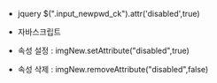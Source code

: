 - jquery
$(".input_newpwd_ck").attr('disabled',true)

- 자바스크립트
- 속성 설정 : imgNew.setAttribute("disabled",true)
- 속성 삭제 : imgNew.removeAttribute("disabled",false)
